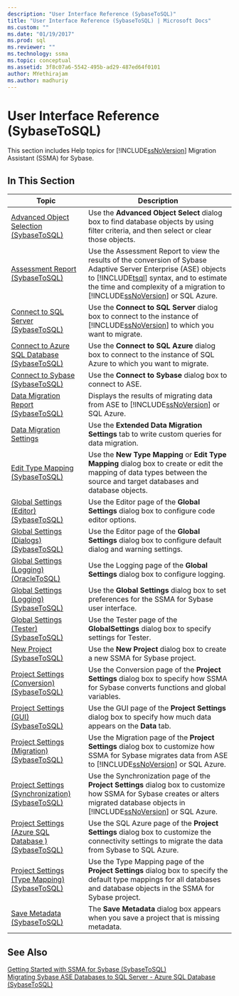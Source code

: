 ```yaml
---
description: "User Interface Reference (SybaseToSQL)"
title: "User Interface Reference (SybaseToSQL) | Microsoft Docs"
ms.custom: ""
ms.date: "01/19/2017"
ms.prod: sql
ms.reviewer: ""
ms.technology: ssma
ms.topic: conceptual
ms.assetid: 3f8c07a6-5542-495b-ad29-487ed64f0101
author: MYethirajam 
ms.author: madhuriy 
---
```

# User Interface Reference (SybaseToSQL)
This section includes Help topics for [!INCLUDE[ssNoVersion](../../includes/ssnoversion-md.md)] Migration Assistant (SSMA) for Sybase.  
  
## In This Section  
  
|Topic|Description|  
|---------|---------------|  
|[Advanced Object Selection &#40;SybaseToSQL&#41;](../../ssma/sybase/advanced-object-selection-sybasetosql.md)|Use the **Advanced Object Select** dialog box to find database objects by using filter criteria, and then select or clear those objects.|  
|[Assessment Report &#40;SybaseToSQL&#41;](../../ssma/sybase/assessment-report-sybasetosql.md)|Use the Assessment Report to view the results of the conversion of Sybase Adaptive Server Enterprise (ASE) objects to [!INCLUDE[tsql](../../includes/tsql-md.md)] syntax, and to estimate the time and complexity of a migration to [!INCLUDE[ssNoVersion](../../includes/ssnoversion-md.md)] or SQL Azure.|  
|[Connect to SQL Server &#40;SybaseToSQL&#41;](../../ssma/sybase/connect-to-sql-server-sybasetosql.md)|Use the **Connect to SQL Server** dialog box to connect to the instance of [!INCLUDE[ssNoVersion](../../includes/ssnoversion-md.md)] to which you want to migrate.|  
|[Connect to Azure SQL Database  &#40;SybaseToSQL&#41;](../../ssma/sybase/connect-to-azure-sql-db-sybasetosql.md)|Use the **Connect to SQL Azure** dialog box to connect to the instance of SQL Azure to which you want to migrate.|  
|[Connect to Sybase &#40;SybaseToSQL&#41;](../../ssma/sybase/connect-to-sybase-sybasetosql.md)|Use the **Connect to Sybase** dialog box to connect to ASE.|  
|[Data Migration Report &#40;SybaseToSQL&#41;](../../ssma/sybase/data-migration-report-sybasetosql.md)|Displays the results of migrating data from ASE to [!INCLUDE[ssNoVersion](../../includes/ssnoversion-md.md)] or SQL Azure.|  
|[Data Migration Settings](data-migration-settings-sybasetosql.md)|Use the **Extended Data Migration Settings** tab to write custom queries for data migration.|  
|[Edit Type Mapping &#40;SybaseToSQL&#41;](../../ssma/sybase/edit-type-mapping-sybasetosql.md)|Use the **New Type Mapping** or **Edit Type Mapping** dialog box to create or edit the mapping of data types between the source and target databases and database objects.|  
|[Global Settings &#40;Editor&#41; &#40;SybaseToSQL&#41;](../../ssma/sybase/global-settings-editor-sybasetosql.md)|Use the Editor page of the **Global Settings** dialog box to configure code editor options.|  
|[Global Settings &#40;Dialogs&#41;  &#40;SybaseToSQL&#41;](../../ssma/sybase/global-settings-dialogs-sybasetosql.md)|Use the Editor page of the **Global Settings** dialog box to configure default dialog and warning settings.|  
|[Global Settings &#40;Logging&#41; &#40;OracleToSQL&#41;](../../ssma/oracle/global-settings-logging-oracletosql.md)|Use the Logging page of the **Global Settings** dialog box to configure logging.|  
|[Global Settings &#40;Logging&#41; &#40;SybaseToSQL&#41;](../../ssma/sybase/global-settings-logging-sybasetosql.md)|Use the **Global Settings** dialog box to set preferences for the SSMA for Sybase user interface.|  
|[Global Settings &#40;Tester&#41; &#40;SybaseToSQL&#41;](../../ssma/sybase/global-settings-tester-sybasetosql.md)|Use the Tester page of the **GlobalSettings** dialog box to specify settings for Tester.|  
|[New Project &#40;SybaseToSQL&#41;](../../ssma/sybase/new-project-sybasetosql.md)|Use the **New Project** dialog box to create a new SSMA for Sybase project.|  
|[Project Settings &#40;Conversion&#41; &#40;SybaseToSQL&#41;](../../ssma/sybase/project-settings-conversion-sybasetosql.md)|Use the Conversion page of the **Project Settings** dialog box to specify how SSMA for Sybase converts functions and global variables.|  
|[Project Settings &#40;GUI&#41; &#40;SybaseToSQL&#41;](../../ssma/sybase/project-settings-gui-sybasetosql.md)|Use the GUI page of the **Project Settings** dialog box to specify how much data appears on the **Data** tab.|  
|[Project Settings &#40;Migration&#41; &#40;SybaseToSQL&#41;](../../ssma/sybase/project-settings-migration-sybasetosql.md)|Use the Migration page of the **Project Settings** dialog box to customize how SSMA for Sybase migrates data from ASE to [!INCLUDE[ssNoVersion](../../includes/ssnoversion-md.md)] or SQL Azure.|  
|[Project Settings &#40;Synchronization&#41; &#40;SybaseToSQL&#41;](../../ssma/sybase/project-settings-synchronization-sybasetosql.md)|Use the Synchronization page of the **Project Settings** dialog box to customize how SSMA for Sybase creates or alters migrated database objects in [!INCLUDE[ssNoVersion](../../includes/ssnoversion-md.md)] or SQL Azure.|  
|[Project Settings &#40;Azure SQL Database &#41; &#40;SybaseToSQL&#41;](../../ssma/sybase/project-settings-azure-sql-db-sybasetosql.md)|Use the SQL Azure page of the **Project Settings** dialog box to customize the connectivity settings to migrate the data from Sybase to SQL Azure.|  
|[Project Settings &#40;Type Mapping&#41; &#40;SybaseToSQL&#41;](../../ssma/sybase/project-settings-type-mapping-sybasetosql.md)|Use the Type Mapping page of the **Project Settings** dialog box to specify the default type mappings for all databases and database objects in the SSMA for Sybase project.|  
|[Save Metadata  &#40;SybaseToSQL&#41;](../../ssma/sybase/save-metadata-sybasetosql.md)|The **Save Metadata** dialog box appears when you save a project that is missing metadata.|  
  
## See Also  
[Getting Started with SSMA for Sybase &#40;SybaseToSQL&#41;](../../ssma/sybase/getting-started-with-ssma-for-sybase-sybasetosql.md)  
[Migrating Sybase ASE Databases to SQL Server - Azure SQL Database &#40;SybaseToSQL&#41;](../../ssma/sybase/migrating-sybase-ase-databases-to-sql-server-azure-sql-db-sybasetosql.md)  
  
